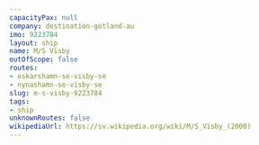 ```yaml
---
capacityPax: null
company: destination-gotland-au
imo: 9223784
layout: ship
name: M/S Visby
outOfScope: false
routes:
- oskarshamn-se-visby-se
- nynashamn-se-visby-se
slug: m-s-visby-9223784
tags:
- ship
unknownRoutes: false
wikipediaUrl: https://sv.wikipedia.org/wiki/M/S_Visby_(2000)
---
```

